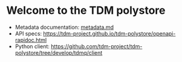 # Welcome to the TDM polystore

* Metadata documentation: [metadata.md](./metadata.md)
* API specs: <https://tdm-project.github.io/tdm-polystore/openapi-rapidoc.html>
* Python client:
  <https://github.com/tdm-project/tdm-polystore/tree/develop/tdmq/client>
